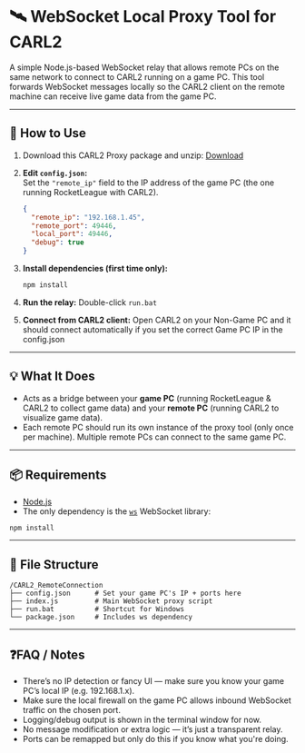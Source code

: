 # 🛰️ WebSocket Local Proxy Tool for CARL2

A simple Node.js-based WebSocket relay that allows remote PCs on the same network to connect to CARL2 running on a game
PC. This tool forwards WebSocket messages locally so the CARL2 client on the remote machine can receive live game data
from the game PC.

---

## 🔧 How to Use

1. Download this CARL2 Proxy package and
   unzip: [Download](https://github.com/LNDRLNDR/CARL2_App/raw/refs/heads/main/CARL2_RemoteConnection/CARL2Proxy.zip)

2. **Edit `config.json`:**  
   Set the `"remote_ip"` field to the IP address of the game PC (the one running RocketLeague with CARL2).

    ```json
    {
      "remote_ip": "192.168.1.45",
      "remote_port": 49446,
      "local_port": 49446,
      "debug": true
    }
    ```

3. **Install dependencies (first time only):**

    ```bash
    npm install
    ```

4. **Run the relay:** Double-click `run.bat`


5. **Connect from CARL2 client:** Open CARL2 on your Non-Game PC and it should connect automatically if you set the
   correct Game PC IP in the config.json

---

## 💡 What It Does

- Acts as a bridge between your **game PC** (running RocketLeague & CARL2 to collect game data) and your **remote PC** (running CARL2
  to visualize game data).
- Each remote PC should run its own instance of the proxy tool (only once per machine). Multiple remote PCs can connect
  to the same game PC.

---

## 📦 Requirements

- [Node.js](https://nodejs.org/)
- The only dependency is the [`ws`](https://www.npmjs.com/package/ws) WebSocket library:

```bash
npm install
```

---

## 📁 File Structure

```
/CARL2_RemoteConnection
├── config.json      # Set your game PC's IP + ports here
├── index.js         # Main WebSocket proxy script
├── run.bat          # Shortcut for Windows
└── package.json     # Includes ws dependency
```

---

## ❓FAQ / Notes

- There’s no IP detection or fancy UI — make sure you know your game PC’s local IP (e.g. 192.168.1.x).
- Make sure the local firewall on the game PC allows inbound WebSocket traffic on the chosen port.
- Logging/debug output is shown in the terminal window for now.
- No message modification or extra logic — it’s just a transparent relay.
- Ports can be remapped but only do this if you know what you're doing.
